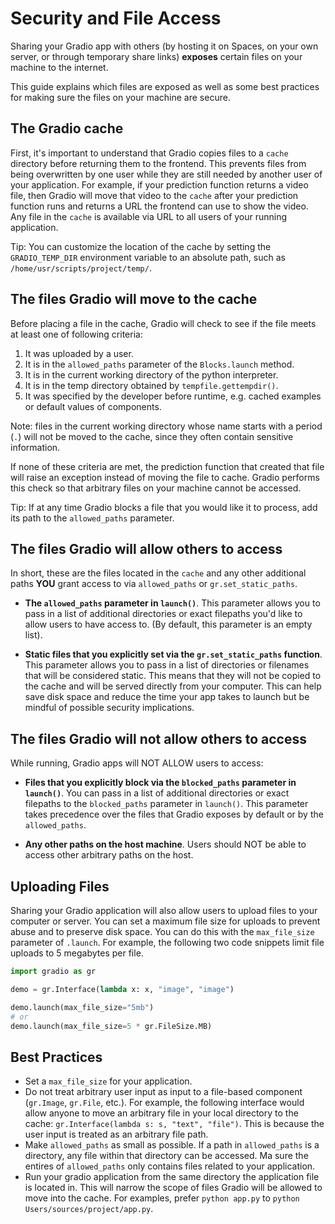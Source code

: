 # Security and File Access

Sharing your Gradio app with others (by hosting it on Spaces, on your own server, or through temporary share links) **exposes** certain files on your machine to the internet.

This guide explains which files are exposed as well as some best practices for making sure the files on your machine are secure.

## The Gradio cache

First, it's important to understand that Gradio copies files to a `cache` directory before returning them to the frontend. This prevents files from being overwritten by one user while they are still needed by another user of your application. For example, if your prediction function returns a video file, then Gradio will move that video to the `cache` after your prediction function runs and returns a URL the frontend can use to show the video. Any file in the `cache` is available via URL to all users of your running application.

Tip: You can customize the location of the cache by setting the `GRADIO_TEMP_DIR` environment variable to an absolute path, such as `/home/usr/scripts/project/temp/`. 

## The files Gradio will move to the cache

Before placing a file in the cache, Gradio will check to see if the file meets at least one of following criteria:

1. It was uploaded by a user.
2. It is in the `allowed_paths` parameter of the `Blocks.launch` method.
3. It is in the current working directory of the python interpreter.
4. It is in the temp directory obtained by `tempfile.gettempdir()`.
5. It was specified by the developer before runtime, e.g. cached examples or default values of components.

Note: files in the current working directory whose name starts with a period (`.`) will not be moved to the cache, since they often contain sensitive information. 

If none of these criteria are met, the prediction function that created that file will raise an exception instead of moving the file to cache. Gradio performs this check so that arbitrary files on your machine cannot be accessed.

Tip: If at any time Gradio blocks a file that you would like it to process, add its path to the `allowed_paths` parameter.

## The files Gradio will allow others to access 

In short, these are the files located in the `cache` and any other additional paths **YOU** grant access to via `allowed_paths` or `gr.set_static_paths`.

- **The `allowed_paths` parameter in `launch()`**. This parameter allows you to pass in a list of additional directories or exact filepaths you'd like to allow users to have access to. (By default, this parameter is an empty list).

- **Static files that you explicitly set via the `gr.set_static_paths` function**. This parameter allows you to pass in a list of directories or filenames that will be considered static. This means that they will not be copied to the cache and will be served directly from your computer. This can help save disk space and reduce the time your app takes to launch but be mindful of possible security implications.

## The files Gradio will not allow others to access

While running, Gradio apps will NOT ALLOW users to access:

- **Files that you explicitly block via the `blocked_paths` parameter in `launch()`**. You can pass in a list of additional directories or exact filepaths to the `blocked_paths` parameter in `launch()`. This parameter takes precedence over the files that Gradio exposes by default or by the `allowed_paths`.

- **Any other paths on the host machine**. Users should NOT be able to access other arbitrary paths on the host.


## Uploading Files

Sharing your Gradio application will also allow users to upload files to your computer or server. You can set a maximum file size for uploads to prevent abuse and to preserve disk space. You can do this with the `max_file_size` parameter of `.launch`. For example, the following two code snippets limit file uploads to 5 megabytes per file.

```python
import gradio as gr

demo = gr.Interface(lambda x: x, "image", "image")

demo.launch(max_file_size="5mb")
# or
demo.launch(max_file_size=5 * gr.FileSize.MB)
```

## Best Practices

* Set a `max_file_size` for your application.
* Do not treat arbitrary user input as input to a file-based component (`gr.Image`, `gr.File`, etc.). For example, the following interface would allow anyone to move an arbitrary file in your local directory to the cache: `gr.Interface(lambda s: s, "text", "file")`. This is because the user input is treated as an arbitrary file path. 
* Make `allowed_paths` as small as possible. If a path in `allowed_paths` is a directory, any file within that directory can be accessed. Ma sure the entires of `allowed_paths` only contains files related to your application.
* Run your gradio application from the same directory the application file is located in. This will narrow the scope of files Gradio will be allowed to move into the cache. For examples, prefer `python app.py` to `python Users/sources/project/app.py`.
